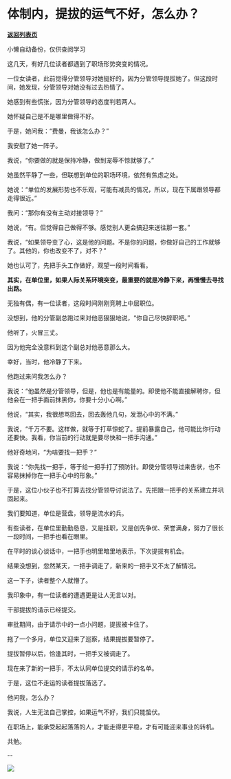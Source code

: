 # 体制内，提拔的运气不好，怎么办？

[**返回列表页**](/gzh/费曼的小茶馆)

小懒自动备份，仅供查阅学习

这几天，有好几位读者都遇到了职场形势突变的情况。  

一位女读者，此前觉得分管领导对她挺好的，因为分管领导提拔她了。但这段时间，她发现，分管领导对她没有过去热情了。

她感到有些慌张，因为分管领导的态度判若两人。

她怀疑自己是不是哪里做得不好。

于是，她问我：“费曼，我该怎么办？”

我安慰了她一阵子。

我说，“你要做的就是保持冷静，做到宠辱不惊就够了。”

她虽然平静了一些，但联想到单位的职场环境，依然有焦虑之处。  

她说：“单位的发展形势也不乐观，可能有减员的情况，所以，现在下属跟领导都走得很近。”

我问：“那你有没有主动对接领导？”  

她说，“有。但觉得自己做得不够。感觉别人更会搞迎来送往那一套。”

我说，“如果领导变了心，这是他的问题。不是你的问题，你做好自己的工作就够了。其他的，你也改变不了，对不？”

她也认可了，先把手头工作做好，观望一段时间看看。  

**其实，在单位里，如果人际关系环境突变，最重要的就是冷静下来，再慢慢去寻找出路。**

无独有偶，有一位读者，这段时间刚刚竞聘上中层职位。

没想到，他的分管副总跑过来对他恶狠狠地说，“你自己尽快辞职吧。”

他听了，火冒三丈。

因为他完全没意料到这个副总对他恶意那么大。

幸好，当时，他冷静了下来。

他跑过来问我怎么办？

我说：“他虽然是分管领导，但是，他也是有能量的。即使他不能直接解聘你，但他会在一把手面前抹黑你，你要十分小心啊。”

他说，“其实，我很想骂回去，回去轰他几句，发泄心中的不满。”  

我说，“千万不要。这样做，就等于打草惊蛇了。提前暴露自己，他可能比你行动还要快。我看，你当前的行动就是要尽快和一把手沟通。”

他好奇地问，“为啥要找一把手？”

我说：“你先找一把手，等于给一把手打了预防针。即使分管领导过来告状，也不容易抹掉你在一把手心中的形象。”  

于是，这位小伙子也不打算去找分管领导讨说法了。先把跟一把手的关系建立并巩固起来。  

我们要知道，单位是营盘，领导是流水的兵。

有些读者，在单位里勤勤恳恳，又是挂职，又是创先争优、荣誉满身，努力了很长一段时间，一把手也看在眼里。

在平时的谈心谈话中，一把手也明里暗里地表示，下次提拔有机会。

结果没想到，忽然某天，一把手调走了，新来的一把手又不太了解情况。

这一下子，读者整个人就懵了。

我印象中，有一位读者的遭遇更是让人无言以对。

干部提拔的请示已经提交。

审批期间，由于请示中的一点小问题，提拔被卡住了。  

拖了一个多月，单位又迎来了巡察，结果提拔要暂停了。  

提拔暂停以后，恰逢其时，一把手又被调走了。  

现在来了新的一把手，不太认同单位提交的请示的名单。

于是，这位不走运的读者提拔落选了。

他问我，怎么办？  

我说，人生无法自己掌控，如果运气不好，我们只能蛰伏。  

在职场上，能承受起起落落的人，才能走得更平稳，才有可能迎来事业的转机。

共勉。

\--  

![](https://mmbiz.qpic.cn/mmbiz_jpg/4ufdCXwkRArXJOgKic3pgrRsdiawr1ibm7mzPQvlZ8ceOlTw0g6TicS0NCIt6duqBrYAj2ElGykGf0WLqTeDmKEHJQ/640?wx_fmt=jpeg)


